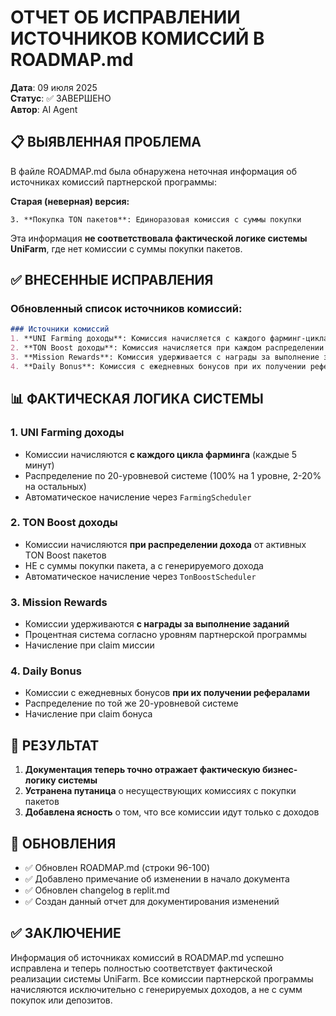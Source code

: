 # ОТЧЕТ ОБ ИСПРАВЛЕНИИ ИСТОЧНИКОВ КОМИССИЙ В ROADMAP.md

**Дата**: 09 июля 2025  
**Статус**: ✅ ЗАВЕРШЕНО  
**Автор**: AI Agent

## 📋 ВЫЯВЛЕННАЯ ПРОБЛЕМА

В файле ROADMAP.md была обнаружена неточная информация об источниках комиссий партнерской программы:

**Старая (неверная) версия:**
```
3. **Покупка TON пакетов**: Единоразовая комиссия с суммы покупки
```

Эта информация **не соответствовала фактической логике системы UniFarm**, где нет комиссии с суммы покупки пакетов.

## ✅ ВНЕСЕННЫЕ ИСПРАВЛЕНИЯ

### Обновленный список источников комиссий:

```markdown
### Источники комиссий
1. **UNI Farming доходы**: Комиссия начисляется с каждого фарминг-цикла (каждые 5 минут)
2. **TON Boost доходы**: Комиссия начисляется при каждом распределении дохода от TON Boost пакетов
3. **Mission Rewards**: Комиссия удерживается с награды за выполнение заданий (процентная система)
4. **Daily Bonus**: Комиссия с ежедневных бонусов при их получении рефералами
```

## 📊 ФАКТИЧЕСКАЯ ЛОГИКА СИСТЕМЫ

### 1. UNI Farming доходы
- Комиссии начисляются **с каждого цикла фарминга** (каждые 5 минут)
- Распределение по 20-уровневой системе (100% на 1 уровне, 2-20% на остальных)
- Автоматическое начисление через `FarmingScheduler`

### 2. TON Boost доходы  
- Комиссии начисляются **при распределении дохода** от активных TON Boost пакетов
- НЕ с суммы покупки пакета, а с генерируемого дохода
- Автоматическое начисление через `TonBoostScheduler`

### 3. Mission Rewards
- Комиссии удерживаются **с награды за выполнение заданий**
- Процентная система согласно уровням партнерской программы
- Начисление при claim миссии

### 4. Daily Bonus
- Комиссии с ежедневных бонусов **при их получении рефералами**
- Распределение по той же 20-уровневой системе
- Начисление при claim бонуса

## 🎯 РЕЗУЛЬТАТ

1. **Документация теперь точно отражает фактическую бизнес-логику системы**
2. **Устранена путаница** о несуществующих комиссиях с покупки пакетов
3. **Добавлена ясность** о том, что все комиссии идут только с доходов

## 📝 ОБНОВЛЕНИЯ

- ✅ Обновлен ROADMAP.md (строки 96-100)
- ✅ Добавлено примечание об изменении в начало документа
- ✅ Обновлен changelog в replit.md
- ✅ Создан данный отчет для документирования изменений

## ✅ ЗАКЛЮЧЕНИЕ

Информация об источниках комиссий в ROADMAP.md успешно исправлена и теперь полностью соответствует фактической реализации системы UniFarm. Все комиссии партнерской программы начисляются исключительно с генерируемых доходов, а не с сумм покупок или депозитов.